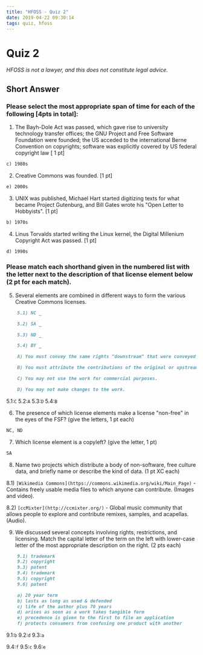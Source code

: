 ```yaml
---
title: "HFOSS - Quiz 2"
date: 2019-04-22 09:30:14
tags: quiz, hfoss
---
```

# Quiz 2 #

*HFOSS is not a lawyer, and this does not constitute legal advice.*

## Short Answer ##

### Please select the most appropriate span of time for each of the following [4pts in total]: ###

1) The Bayh-Dole Act was passed, which gave rise to university technology transfer offices; the GNU Project and Free Software Foundation were founded; the US acceded to the international Berne Convention on copyrights; software was explicitly covered by US federal copyright law [ 1 pt]

```markdown
c) 1980s
```

2) Creative Commons was founded. [1 pt]

```markdown
e) 2000s
```

3) UNIX was published, Michael Hart started digitizing texts for what became Project Gutenburg, and Bill Gates wrote his "Open Letter to Hobbyists". [1 pt]

```markdown
b) 1970s
```

4) Linus Torvalds started writing the Linux kernel, the Digital Millenium Copyright Act was passed. [1 pt]

```markdown
d) 1990s
```

### Please match each shorthand given in the numbered list with the letter next to the description of that license element below (2 pt for each match). ###

5) Several elements are combined in different ways to form the various Creative Commons licenses.

```markdown
    5.1) NC _

    5.2) SA _

    5.3) ND _

    5.4) BY _

    A) You must convey the same rights "downstream" that were conveyed to you by "upstream".

    B) You must attribute the contributions of the original or upstream creators of the work.

    C) You may not use the work for commercial purposes.

    D) You may not make changes to the work.
```

5.1:`C` 5.2:`A` 5.3:`D` 5.4:`B`

6) The presence of which license elements make a license "non-free" in the eyes of the FSF? (give the letters, 1 pt each)

```markdown
NC, ND
```

7) Which license element is a copyleft? (give the letter, 1 pt)

```markdown
SA
```

8) Name two projects which distribute a body of non-software, free culture data, and briefly name or describe the kind of data. (1 pt XC each)

8.1) `[Wikimedia Commons](https://commons.wikimedia.org/wiki/Main_Page)` - Contains freely usable media files to which anyone can contribute. (Images and video).

8.2) `[ccMixter](http://ccmixter.org/)` - Global music community that allows people to explore and contribute remixes, samples, and acapellas. (Audio).

9) We discussed several concepts involving rights, restrictions, and licensing. Match the capital letter of the term on the left with lower-case letter of the most appropriate description on the right. (2 pts each)

```markdown
    9.1) trademark       
    9.2) copyright       
    9.3) patent          
    9.4) trademark       
    9.5) copyright       
    9.6) patent          

    a) 20 year term		       
    b) lasts as long as used & defended
    c) life of the author plus 70 years
    d) arises as soon as a work takes tangible form		 
    e) precedence is given to the first to file an application
    f) protects consumers from confusing one product with another
```

9.1:`b` 9.2:`d` 9.3:`a`

9.4:`f` 9.5:`c` 9.6:`e`
